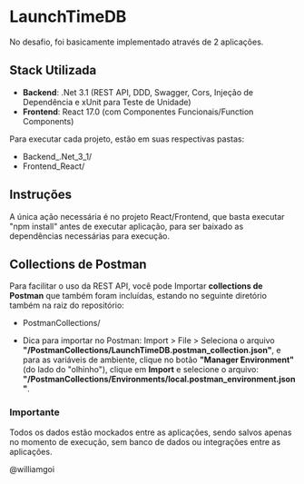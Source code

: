 # LaunchTimeDB

No desafio, foi basicamente implementado através de 2 aplicações.


## Stack Utilizada
- **Backend**: .Net 3.1 (REST API, DDD, Swagger, Cors, Injeção de Dependência e xUnit para Teste de Unidade)
- **Frontend**: React 17.0 (com Componentes Funcionais/Function Components)

Para executar cada projeto, estão em suas respectivas pastas:
- Backend_.Net_3_1/
- Frontend_React/

## Instruções
A única ação necessária é no projeto React/Frontend, que basta executar "npm install" antes de executar aplicação, para ser baixado as dependências necessárias para execução.

## Collections de Postman
Para facilitar o uso da REST API, você pode Importar **collections de Postman** que também foram incluídas, estando no seguinte diretório também na raiz do repositório:
 - PostmanCollections/
 
* Dica para importar no Postman: Import > File > Seleciona o arquivo **"/PostmanCollections/LaunchTimeDB.postman_collection.json"**, e para as variáveis de ambiente, clique no botão **"Manager Environment"** (do lado do "olhinho"), clique em **Import** e selecione o arquivo: **"/PostmanCollections/Environments/local.postman_environment.json"**.


### **Importante**
Todos os dados estão mockados entre as aplicações, sendo salvos apenas no momento de execução, sem banco de dados ou integrações entre as aplicações.

@williamgoi
